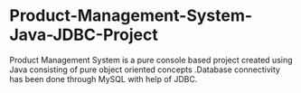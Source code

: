 # Product-Management-System-Java-JDBC-Project
Product Management System is a pure console based project created using Java consisting of pure object oriented concepts .Database connectivity has been done through MySQL with help of JDBC.
